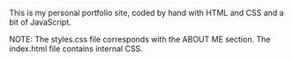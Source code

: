 This is my personal portfolio site, coded by hand with HTML and CSS and a bit of JavaScript.

NOTE: The styles.css file corresponds with the ABOUT ME section.  The index.html file contains internal CSS.
